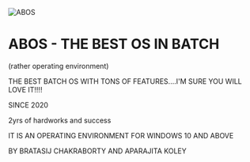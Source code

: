 ![ABOS](https://user-images.githubusercontent.com/95460320/195863898-59de6ece-a623-4af6-a01c-e3698f9062d6.png)
# ABOS - THE BEST OS IN BATCH
(rather operating environment)

THE BEST BATCH OS WITH TONS OF FEATURES....I'M SURE YOU WILL LOVE IT!!!!

SINCE 2020

2yrs of hardworks and success

IT IS AN OPERATING ENVIRONMENT FOR WINDOWS 10 AND ABOVE

BY BRATASIJ CHAKRABORTY AND APARAJITA KOLEY
